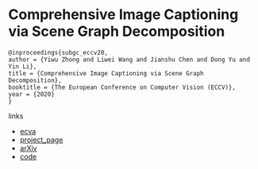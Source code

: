# Comprehensive Image Captioning via Scene Graph Decomposition

```
@inproceedings{subgc_eccv20,
author = {Yiwu Zhong and Liwei Wang and Jianshu Chen and Dong Yu and Yin Li},
title = {Comprehensive Image Captioning via Scene Graph Decomposition},
booktitle = {The European Conference on Computer Vision (ECCV)},
year = {2020}
}
```

links
- [ecva](http://www.ecva.net/papers/eccv_2020/papers_ECCV/papers/123590205.pdf)
- [project_page](http://pages.cs.wisc.edu/~yiwuzhong/Sub-GC.html)
- [arXiv](https://arxiv.org/abs/2007.11731)
- [code](https://github.com/YiwuZhong/Sub-GC)
